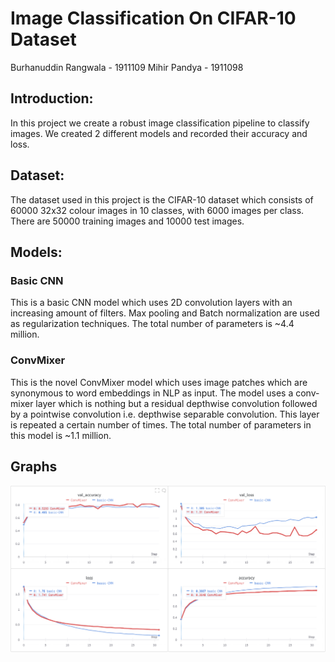 # Image Classification On CIFAR-10 Dataset
Burhanuddin Rangwala - 1911109
Mihir Pandya - 1911098

## Introduction:
In this project we create a robust image classification pipeline to classify images.
We created 2 different models and recorded their accuracy and loss.

## Dataset:
The dataset used in this project is the CIFAR-10 dataset which consists of 60000 32x32 colour images in 10 classes, with 6000 images per class. There are 50000 training images and 10000 test images.

## Models:

### Basic CNN
This is a basic CNN model which uses 2D convolution layers with an increasing amount of filters. Max pooling and Batch normalization are used as regularization techniques.
The total number of parameters is ~4.4 million.

### ConvMixer
This is the novel ConvMixer model which uses image patches which are synonymous to word embeddings in NLP as input. The model uses a conv-mixer layer which is nothing but a residual depthwise convolution followed by a pointwise convolution i.e. depthwise separable convolution. This layer is repeated a certain number of times.
The total number of parameters in this model is ~1.1 million.

## Graphs
![image](images/graph.png)



